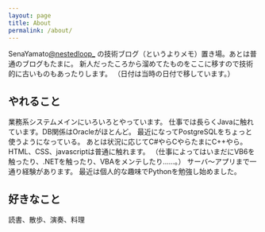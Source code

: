 ```yaml
---
layout: page
title: About
permalink: /about/
---
```


SenaYamato[@nestedloop_](https://twitter.com/nestedloop_) の技術ブログ（というよりメモ）置き場。あとは普通のブログもたまに。
新人だったころから溜めてたものをここに移すので技術的に古いものもあったりします。
（日付は当時の日付で移しています。）


<h2>やれること</h2>
業務系システムメインにいろいろとやっています。
仕事では長らくJavaに触れています。DB関係はOracleがほとんど。
最近になってPostgreSQLをちょっと使うようになっている。
あとは状況に応じてC#やらCやらたまにC++やら。
HTML、CSS、javascriptは普通に触れます。
（仕事によってはいまだにVB6を触ったり、.NETを触ったり、VBAをメンテしたり……。）
サーバ～アプリまで一通り経験があります。
最近は個人的な趣味でPythonを勉強し始めました。

<h2>好きなこと</h2>
読書、散歩、演奏、料理
